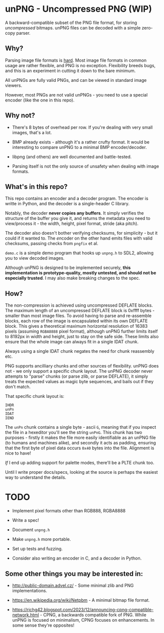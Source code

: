 # unPNG - Uncompressed PNG (WIP)

A backward-compatible subset of the PNG file format, for storing *uncompressed* bitmaps. unPNG files can be decoded with a simple zero-copy parser.

## Why?

Parsing image file formats is [hard](https://binarly.io/posts/The_Far_Reaching_Consequences_of_LogoFAIL/). Most image file formats in common usage are rather flexible, and PNG is no exception. Flexibility breeds bugs, and this is an experiment in cutting it down to the bare minimum.

All unPNGs are fully valid PNGs, and can be viewed in standard image viewers.

However, most PNGs are not valid unPNGs - you need to use a special encoder (like the one in this repo).

## Why not?

- There's 8 bytes of overhead per row. If you're dealing with very small images, that's a lot.

- BMP already exists - although it's a rather crufty format. It would be interesting to compare unPNG to a minimal BMP encoder/decoder.

- libpng (and others) are well documented and battle-tested.

- Parsing itself is not the only source of unsafety when dealing with image formats.

## What's in this repo?

This repo contains an encoder and a decoder program. The encoder is writte in Python, and the decoder is a single-header C library.

Notably, the decoder **never copies any buffers**. It simply verifies the structure of the buffer you give it, and returns the metadata you need to view/process it - the width, height, pixel format, stride (aka pitch).

The decoder also doesn't bother verifying checksums, for simplicity - but it could if it wanted to. The *en*coder on the other hand emits files with valid checksums, passing checks from `pngfix` et al.

`demo.c` is a simple demo program that hooks up `unpng.h` to SDL2, allowing you to view decoded images.

Although unPNG is designed to be implemented securely, **this implementation is prototype-quality, mostly untested, and should not be especially trusted**. I may also make breaking changes to the spec.

## How?

The non-compression is achieved using uncompressed DEFLATE blocks. The maximum length of an uncompressed DEFLATE block is 0xffff bytes - smaller than most image files. To avoid having to parse and re-assemble blocks, each row of the image is encapsulated within its own DEFLATE block. This gives a theoretical maximum horizontal resolution of 16383 pixels (assuming `RGBA8888` pixel format), although unPNG further limits itself to 8192px in width and height, just to stay on the safe side. These limits also ensure that the whole image can always fit in a single IDAT chunk.

Always using a single IDAT chunk negates the need for chunk reassembly etc.

PNG supports ancilliary chunks and other sources of flexibility. unPNG does not - we only support a specific chunk layout. The unPNG decoder never attempts to "parse" chunks (or parse zlib, or parse DEFLATE), it simply treats the expected values as magic byte sequences, and bails out if they don't match.

That specific chunk layout is:

```
IHDR
unPn
IDAT
IEND
```

The `unPn` chunk contains a single byte - ascii `G`, meaning that if you inspect the file in a hexeditor you'll see the string `unPnG`. This chunk has two purposes - firstly it makes the file more easily identifiable as an unPNG file (to humans and machines alike), and secondly it acts as padding, ensuring that the first byte of pixel data occurs `0x40` bytes into the file. Alignment is nice to have!

*If* I end up adding support for palette modes, there'll be a PLTE chunk too.

Until I write proper docs/specs, looking at the source is perhaps the easiest way to understand the details.

# TODO

- Implement pixel formats other than RGB888, RGBA8888

- Write a spec!

- Document `unpng.h`

- Make `unpng.h` more portable.

- Set up tests and fuzzing.

- Consider also writing an encoder in C, and a decoder in Python.

## Some other things you may be interested in:

- http://public-domain.advel.cz/ - Some minimal zlib and PNG implementations.

- https://en.wikipedia.org/wiki/Netpbm - A minimal bitmap file format.

- https://richg42.blogspot.com/2023/12/announcing-cpng-compatible-network.html - CPNG, a backwards compatible fork of PNG. While unPNG is focused on minimalism, CPNG focuses on enhancements. In some sense they're opposites!
